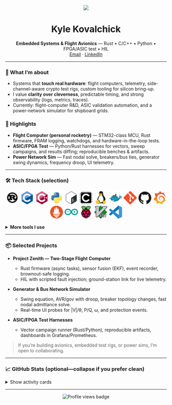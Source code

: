 <p align="center">
  <img src="https://readme-typing-svg.herokuapp.com?size=28&color=61DAFB&center=true&vCenter=true&width=720&height=60&lines=Embedded+Systems+%7C+Avionics+%7C+Rust;Real-time+software+at+the+hardware+boundary;Clean+interfaces.+Deterministic+behavior.+Testable+designs." />
</p>

<h1 align="center">Kyle Kovalchick</h1>
<p align="center">
  <b>Embedded Systems & Flight Avionics</b> — Rust • C/C++ • Python • FPGA/ASIC test • HIL
  <br/>
  <a href="mailto:kovalchickzz@gmail.com">Email</a> ·
  <a href="https://www.linkedin.com/in/kyle-kovalchick">LinkedIn</a>
</p>

---

### 🚀 What I’m about
- Systems that **touch real hardware**: flight computers, telemetry, side-channel-aware crypto test rigs, custom tooling for silicon bring-up.
- I value **clarity over cleverness**, predictable timing, and strong observability (logs, metrics, traces).
- Currently: flight-computer R&D, ASIC validation automation, and a power-network simulator for shipboard grids.

### 🧩 Highlights
- **Flight Computer (personal rocketry)** — STM32-class MCU, Rust firmware, FRAM logging, watchdogs, and hardware-in-the-loop tests.
- **ASIC/FPGA Test** — Python/Rust harnesses for vectors, sweep campaigns, and results diffing; reproducible benches & artifacts.
- **Power Network Sim** — Fast nodal solve, breakers/bus ties, generator swing dynamics, frequency droop, UI telemetry.

---

### 🛠️ Tech Stack (selection)

<p align="center">
  <!-- Languages / Core -->
  <img width="42" title="Rust"        src="icons/rust/rust-plain.svg"/>
  <img width="42" title="C"           src="icons/c/c-original.svg"/>
  <img width="42" title="C++"         src="icons/cplusplus/cplusplus-original.svg"/>
  <img width="42" title="Python"      src="icons/python/python-original.svg"/>
  <img width="42" title="Bash"        src="icons/bash/bash-original.svg"/>
  <img width="42" title="Embedded C"  src="icons/embeddedc/embeddedc-original.svg"/>

  <!-- Platforms / Tooling -->
  <img width="42" title="Linux"       src="icons/linux/linux-original.svg"/>
  <img width="42" title="Docker"      src="icons/docker/docker-original.svg"/>
  <img width="42" title="Git"         src="icons/git/git-original.svg"/>
  <img width="42" title="GitHub"      src="icons/github/github-original.svg"/>
  <img width="42" title="Grafana"     src="icons/grafana/grafana-original.svg"/>
  <img width="42" title="Prometheus"  src="icons/prometheus/prometheus-original.svg"/>

  <!-- HW-adjacent / Maker -->
  <img width="42" title="Arduino"     src="icons/arduino/arduino-original.svg"/>
  <img width="42" title="Raspberry Pi"src="icons/raspberrypi/raspberrypi-original.svg"/>

  <!-- Editors -->
  <img width="42" title="Vim/Neovim"  src="icons/vim/vim-original.svg"/>
  <img width="42" title="VS Code"     src="icons/vscode/vscode-original.svg"/>
</p>

<details>
  <summary><b>More tools I use</b></summary>
  <p>
    Kubernetes · Nix/NixOS · CMake · OpenCV · NumPy · PyTorch · TailwindCSS · FastAPI · Redis · PostgreSQL
  </p>
</details>

---

### 📦 Selected Projects

- **Project Zenith — Two-Stage Flight Computer**
  - Rust firmware (async tasks), sensor fusion (EKF), event recorder, brownout-safe logging.
  - HIL with scripted fault injection; ground-station link for live telemetry.

- **Generator & Bus Network Simulator**
  - Swing equation, AVR/gov with droop, breaker topology changes, fast nodal admittance solve.
  - Real-time UI probes for |V|/θ, P/Q, ω, and protection events.

- **ASIC/FPGA Test Harnesses**
  - Vector campaign runner (Rust/Python), reproducible artifacts, dashboards in Grafana/Prometheus.

> If you’re building avionics, embedded test rigs, or power sims, I’m open to collaborating.

---

### 📈 GitHub Stats (optional—collapse if you prefer clean)
<details>
  <summary>Show activity cards</summary>
  <br/>
  <p align="center">
    <a href="https://github.com/Sandvoxel/github-readme-streak-stats" title="Streak">
      <img width="420" src="https://github-readme-streak-stats.herokuapp.com/?user=Sandvoxel&theme=react&border=61dafb&hide_border=true" alt="Streak"/>
    </a>
    <a href="https://github.com/Sandvoxel/github-readme-stats" title="Stats">
      <img width="420" src="https://github-readme-stats.vercel.app/api?username=Sandvoxel&show_icons=true&theme=react&border_color=61dafb&hide_border=true" alt="Stats"/>
    </a>
  </p>
  <p align="center">
    <a href="https://github.com/Sandvoxel/github-readme-stats" title="Top Languages">
      <img width="340" src="https://github-readme-stats.vercel.app/api/top-langs/?username=Sandvoxel&title_color=61dafb&text_color=ffffff&icon_color=61dafb&bg_color=20232a&langs_count=6&layout=compact&border_color=61dafb&hide_border=true" alt="Top Langs"/>
    </a>
  </p>
</details>

---

<p align="center">
  <img src="https://komarev.com/ghpvc/?username=Sandvoxel" alt="Profile views badge"/>
</p>
